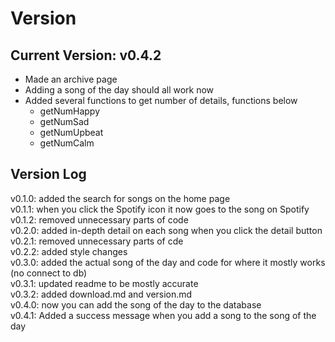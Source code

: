 # Version
## Current Version: v0.4.2
* Made an archive page
* Adding a song of the day should all work now
* Added several functions to get number of details, functions below
    * getNumHappy
    * getNumSad
    * getNumUpbeat
    * getNumCalm



## Version Log
v0.1.0: added the search for songs on the home page
<br>
v0.1.1: when you click the Spotify icon it now goes to the song on Spotify
<br>
v0.1.2: removed unnecessary parts of code
<br>
v0.2.0: added in-depth detail on each song when you click the detail button
<br>
v0.2.1: removed unnecessary parts of cde
<br>
v0.2.2: added style changes
<br>
v0.3.0: added the actual song of the day and code for where it mostly works (no connect to db)
<br>
v0.3.1: updated readme to be mostly accurate
<br>
v0.3.2: added download.md and version.md
<br>
v0.4.0: now you can add the song of the day to the database
<br>
v0.4.1: Added a success message when you add a song to the song of the day